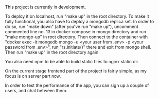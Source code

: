 This project is currently in development.

To deploy it on localhost, run "make up" in the root directory. 
To make it fully functional, you also have to deploy a mongodb replica set. In order to do so, run "make down" (after you've run "make up"), uncomment commented line no. 13 in docker-compose in mongo directory and run "make mongo-up" in root directory. Then connect to the container with "docker exec -it mongodb mongo -u <your user from .env> -p <your password from .env>", run "rs.initiate()" there and exit from mongo shell. Then run "make up" in the root directory again.

You also need npm to be able to build static files to nginx static dir

On the current stage frontend part of the project is fairly simple, as my focus is on server part now.

In order to test the performance of the app, you can sign up a couple of users, and chat between them.  